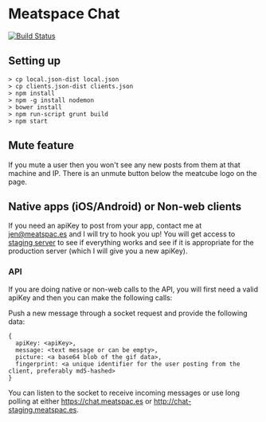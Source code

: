 # Meatspace Chat
[![Build Status](https://travis-ci.org/meatspaces/meatspace-chat.png)](https://travis-ci.org/meatspaces/meatspace-chat)

## Setting up
    > cp local.json-dist local.json
    > cp clients.json-dist clients.json
    > npm install
    > npm -g install nodemon
    > bower install
    > npm run-script grunt build
    > npm start

## Mute feature

If you mute a user then you won't see any new posts from them at that machine and IP. There is an unmute button below the meatcube logo on the page.

## Native apps (iOS/Android) or Non-web clients

If you need an apiKey to post from your app, contact me at jen@meatspac.es and I will try to hook you up! You will get access to [staging server](http://chat-staging.meatspac.es) to see if everything works and see if it is appropriate for the production server (which I will give you a new apiKey).

### API

If you are doing native or non-web calls to the API, you will first need a valid apiKey and then you can make the following calls:

Push a new message through a socket request and provide the following data:

    {
      apiKey: <apiKey>,
      message: <text message or can be empty>,
      picture: <a base64 blob of the gif data>,
      fingerprint: <a unique identifier for the user posting from the client, preferably md5-hashed>
    }

You can listen to the socket to receive incoming messages or use long polling at either https://chat.meatspac.es or http://chat-staging.meatspac.es.
